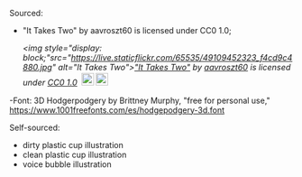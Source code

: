  

Sourced: 
- "It Takes Two" by aavroszt60 is licensed under CC0 1.0; <p style="font-size: 0.9rem;font-style: italic;"><img style="display: block;"src="https://live.staticflickr.com/65535/49109452323_f4cd9c4880.jpg" alt="It Takes Two"><a href="https://www.flickr.com/photos/185610203@N05/49109452323">"It Takes Two"</a><span> by <a href="https://www.flickr.com/photos/185610203@N05">aavroszt60</a></span> is licensed under <a href="https://creativecommons.org/licenses/CC0/1.0/?ref=ccsearch&atype=html" style="margin-right: 5px;">CC0 1.0</a><a href="https://creativecommons.org/licenses/CC0/1.0/?ref=ccsearch&atype=html" target="_blank" rel="noopener noreferrer" style="display: inline-block;white-space: none;margin-top: 2px;margin-left: 3px;height: 22px !important;"><img style="height: inherit;margin-right: 3px;display: inline-block;" src="https://search.creativecommons.org/static/img/cc_icon.svg" /><img style="height: inherit;margin-right: 3px;display: inline-block;" src="https://search.creativecommons.org/static/img/cc-cc0_icon.svg" /></a></p>

-Font: 3D Hodgerpodgery by Brittney Murphy, "free for personal use," https://www.1001freefonts.com/es/hodgepodgery-3d.font

Self-sourced: 
- dirty plastic cup illustration
- clean plastic cup illustration
- voice bubble illustration
